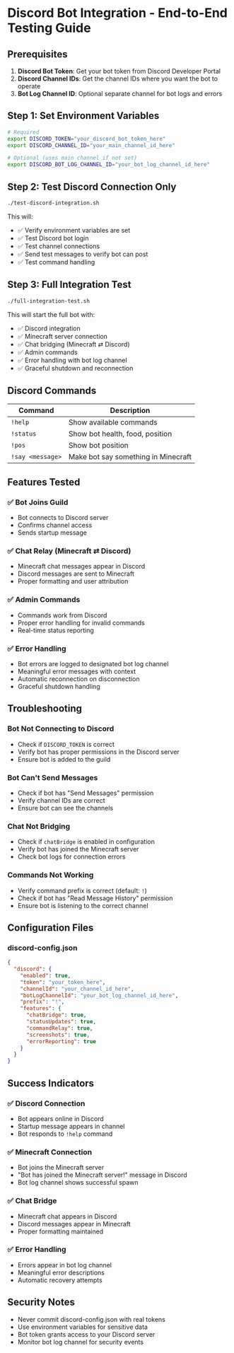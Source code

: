 # Discord Bot Integration - End-to-End Testing Guide

## Prerequisites

1. **Discord Bot Token**: Get your bot token from Discord Developer Portal
2. **Discord Channel IDs**: Get the channel IDs where you want the bot to operate
3. **Bot Log Channel ID**: Optional separate channel for bot logs and errors

## Step 1: Set Environment Variables

```bash
# Required
export DISCORD_TOKEN="your_discord_bot_token_here"
export DISCORD_CHANNEL_ID="your_main_channel_id_here"

# Optional (uses main channel if not set)
export DISCORD_BOT_LOG_CHANNEL_ID="your_bot_log_channel_id_here"
```

## Step 2: Test Discord Connection Only

```bash
./test-discord-integration.sh
```

This will:

- ✅ Verify environment variables are set
- ✅ Test Discord bot login
- ✅ Test channel connections
- ✅ Send test messages to verify bot can post
- ✅ Test command handling

## Step 3: Full Integration Test

```bash
./full-integration-test.sh
```

This will start the full bot with:

- ✅ Discord integration
- ✅ Minecraft server connection
- ✅ Chat bridging (Minecraft ⇄ Discord)
- ✅ Admin commands
- ✅ Error handling with bot log channel
- ✅ Graceful shutdown and reconnection

## Discord Commands

| Command | Description |
|---------|-------------|
| `!help` | Show available commands |
| `!status` | Show bot health, food, position |
| `!pos` | Show bot position |
| `!say <message>` | Make bot say something in Minecraft |

## Features Tested

### ✅ Bot Joins Guild

- Bot connects to Discord server
- Confirms channel access
- Sends startup message

### ✅ Chat Relay (Minecraft ⇄ Discord)

- Minecraft chat messages appear in Discord
- Discord messages are sent to Minecraft
- Proper formatting and user attribution

### ✅ Admin Commands

- Commands work from Discord
- Proper error handling for invalid commands
- Real-time status reporting

### ✅ Error Handling

- Bot errors are logged to designated bot log channel
- Meaningful error messages with context
- Automatic reconnection on disconnection
- Graceful shutdown handling

## Troubleshooting

### Bot Not Connecting to Discord

- Check if `DISCORD_TOKEN` is correct
- Verify bot has proper permissions in the Discord server
- Ensure bot is added to the guild

### Bot Can't Send Messages

- Check if bot has "Send Messages" permission
- Verify channel IDs are correct
- Ensure bot can see the channels

### Chat Not Bridging

- Check if `chatBridge` is enabled in configuration
- Verify bot has joined the Minecraft server
- Check bot logs for connection errors

### Commands Not Working

- Verify command prefix is correct (default: `!`)
- Check if bot has "Read Message History" permission
- Ensure bot is listening to the correct channel

## Configuration Files

### discord-config.json

```json
{
  "discord": {
    "enabled": true,
    "token": "your_token_here",
    "channelId": "your_channel_id_here",
    "botLogChannelId": "your_bot_log_channel_id_here",
    "prefix": "!",
    "features": {
      "chatBridge": true,
      "statusUpdates": true,
      "commandRelay": true,
      "screenshots": true,
      "errorReporting": true
    }
  }
}
```

## Success Indicators

### ✅ Discord Connection

- Bot appears online in Discord
- Startup message appears in channel
- Bot responds to `!help` command

### ✅ Minecraft Connection

- Bot joins the Minecraft server
- "Bot has joined the Minecraft server!" message in Discord
- Bot log channel shows successful spawn

### ✅ Chat Bridge

- Minecraft chat appears in Discord
- Discord messages appear in Minecraft
- Proper formatting maintained

### ✅ Error Handling

- Errors appear in bot log channel
- Meaningful error descriptions
- Automatic recovery attempts

## Security Notes

- Never commit discord-config.json with real tokens
- Use environment variables for sensitive data
- Bot token grants access to your Discord server
- Monitor bot log channel for security events
